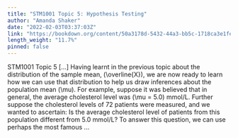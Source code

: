 ```yaml
---
title: "STM1001 Topic 5: Hypothesis Testing"
author: "Amanda Shaker"
date: "2022-02-03T03:37:03Z"
link: "https://bookdown.org/content/50a3178d-5432-44a3-bb5c-1718ca3e1fe2/"
length_weight: "11.7%"
pinned: false
---
```


STM1001 Topic 5 [...] Having learnt in the previous topic about the distribution of the sample mean, \(\overline{X}\), we are now ready to learn how we can use that distribution to help us draw inferences about the population mean \(\mu\). For example, suppose it was believed that in general, the average cholesterol level was \(\mu = 5.0\) mmol/L. Further suppose the cholesterol levels of 72 patients were measured, and we wanted to ascertain: Is the average cholesterol level of patients from this population different from 5.0 mmol/L? To answer this question, we can use perhaps the most famous  ...
